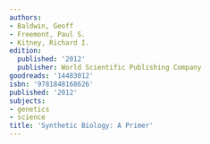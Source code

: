```yaml
---
authors:
- Baldwin, Geoff
- Freemont, Paul S.
- Kitney, Richard I.
edition:
  published: '2012'
  publisher: World Scientific Publishing Company
goodreads: '14483012'
isbn: '9781848168626'
published: '2012'
subjects:
- genetics
- science
title: 'Synthetic Biology: A Primer'
---
```


